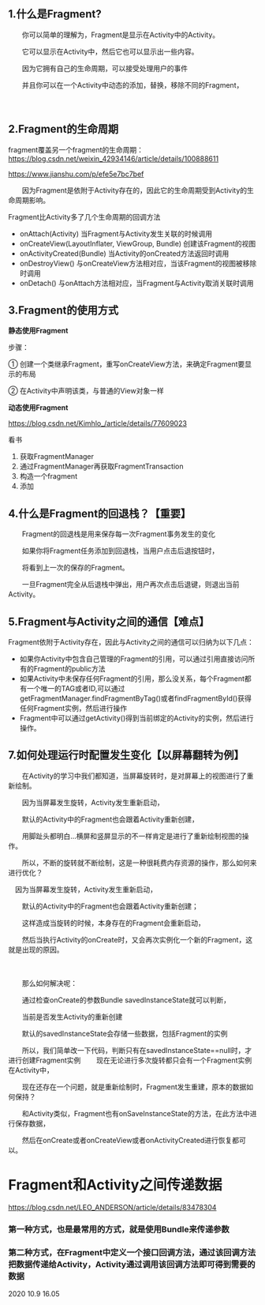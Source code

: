 ## 1.什么是Fragment?

　　你可以简单的理解为，Fragment是显示在Activity中的Activity。

　　它可以显示在Activity中，然后它也可以显示出一些内容。

　　因为它拥有自己的生命周期，可以接受处理用户的事件

　　并且你可以在一个Activity中动态的添加，替换，移除不同的Fragment，

　　

## 2.Fragment的生命周期

fragment覆盖另一个fragment的生命周期：https://blog.csdn.net/weixin_42934146/article/details/100888611



https://www.jianshu.com/p/efe5e7bc7bef

　　因为Fragment是依附于Activity存在的，因此它的生命周期受到Activity的生命周期影响。

Fragment比Activity多了几个生命周期的回调方法

- onAttach(Activity) 当Fragment与Activity发生关联的时候调用
- onCreateView(LayoutInflater, ViewGroup, Bundle) 创建该Fragment的视图
- onActivityCreated(Bundle) 当Activity的onCreated方法返回时调用
- onDestroyView() 与onCreateView方法相对应，当该Fragment的视图被移除时调用
- onDetach() 与onAttach方法相对应，当Fragment与Activity取消关联时调用

## 3.Fragment的使用方式

**静态使用Fragment**

步骤：

① 创建一个类继承Fragment，重写onCreateView方法，来确定Fragment要显示的布局

② 在Activity中声明该类，与普通的View对象一样

**动态使用Fragment**

https://blog.csdn.net/Kimhlo_/article/details/77609023

看书

1. 获取FragmentManager
2. 通过FragmentManager再获取FragmentTransaction
3. 构造一个fragment
4. 添加



## 4.什么是Fragment的回退栈？【重要】

　　Fragment的回退栈是用来保存每一次Fragment事务发生的变化 

　　如果你将Fragment任务添加到回退栈，当用户点击后退按钮时，

　　将看到上一次的保存的Fragment。 

　　一旦Fragment完全从后退栈中弹出，用户再次点击后退键，则退出当前Activity。



## 5.Fragment与Activity之间的通信【难点】

Fragment依附于Activity存在，因此与Activity之间的通信可以归纳为以下几点：

 

-  如果你Activity中包含自己管理的Fragment的引用，可以通过引用直接访问所有的Fragment的public方法
-  如果Activity中未保存任何Fragment的引用，那么没关系，每个Fragment都有一个唯一的TAG或者ID,可以通过getFragmentManager.findFragmentByTag()或者findFragmentById()获得任何Fragment实例，然后进行操作
-  Fragment中可以通过getActivity()得到当前绑定的Activity的实例，然后进行操作。

## 7.如何处理运行时配置发生变化【以屏幕翻转为例】

　　在Activity的学习中我们都知道，当屏幕旋转时，是对屏幕上的视图进行了重新绘制。　　

　　因为当屏幕发生旋转，Activity发生重新启动，

　　默认的Activity中的Fragment也会跟着Activity重新创建，

　　用脚趾头都明白...横屏和竖屏显示的不一样肯定是进行了重新绘制视图的操作。

　　所以，不断的旋转就不断绘制，这是一种很耗费内存资源的操作，那么如何来进行优化？

 　因为当屏幕发生旋转，Activity发生重新启动，

　　默认的Activity中的Fragment也会跟着Activity重新创建；　　

　　这样造成当旋转的时候，本身存在的Fragment会重新启动，

　　然后当执行Activity的onCreate时，又会再次实例化一个新的Fragment，这就是出现的原因。

 

　　

　　那么如何解决呢：

　　通过检查onCreate的参数Bundle savedInstanceState就可以判断，

　　当前是否发生Activity的重新创建

　　默认的savedInstanceState会存储一些数据，包括Fragment的实例

　　所以，我们简单改一下代码，判断只有在savedInstanceState==null时，才进行创建Fragment实例
　　现在无论进行多次旋转都只会有一个Fragment实例在Activity中，

　　现在还存在一个问题，就是重新绘制时，Fragment发生重建，原本的数据如何保持？

　　和Activity类似，Fragment也有onSaveInstanceState的方法，在此方法中进行保存数据，

　　然后在onCreate或者onCreateView或者onActivityCreated进行恢复都可以。





# Fragment和Activity之间传递数据

https://blog.csdn.net/LEO_ANDERSON/article/details/83478304

### 第一种方式，也是最常用的方式，就是使用Bundle来传递参数

### 第二种方式，在Fragment中定义一个接口回调方法，通过该回调方法把数据传递给Activity，Activity通过调用该回调方法即可得到需要的数据

2020 10.9  16.05
